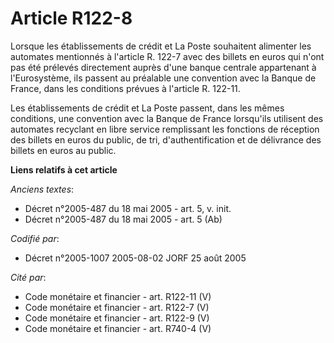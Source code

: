 # Article R122-8

Lorsque les établissements de crédit et La Poste souhaitent alimenter les automates mentionnés à l'article R. 122-7 avec des
billets en euros qui n'ont pas été prélevés directement auprès d'une banque centrale appartenant à l'Eurosystème, ils passent
au préalable une convention avec la Banque de France, dans les conditions prévues à l'article R. 122-11.

Les établissements de crédit et La Poste passent, dans les mêmes conditions, une convention avec la Banque de France
lorsqu'ils utilisent des automates recyclant en libre service remplissant les fonctions de réception des billets en euros du
public, de tri, d'authentification et de délivrance des billets en euros au public.

**Liens relatifs à cet article**

_Anciens textes_:

  - Décret n°2005-487 du 18 mai 2005 - art. 5, v. init.
  - Décret n°2005-487 du 18 mai 2005 - art. 5 (Ab)

_Codifié par_:

  - Décret n°2005-1007 2005-08-02 JORF 25 août 2005

_Cité par_:

  - Code monétaire et financier - art. R122-11 (V)
  - Code monétaire et financier - art. R122-7 (V)
  - Code monétaire et financier - art. R122-9 (V)
  - Code monétaire et financier - art. R740-4 (V)
